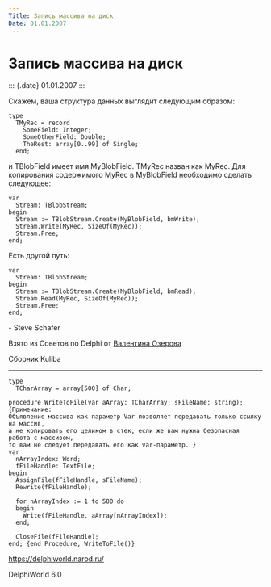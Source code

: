 ```yaml
---
Title: Запись массива на диск
Date: 01.01.2007
---
```



Запись массива на диск
======================

::: {.date}
01.01.2007
:::

Скажем, ваша структура данных выглядит следующим образом:

    type
      TMyRec = record
        SomeField: Integer;
        SomeOtherField: Double;
        TheRest: array[0..99] of Single;
      end;

и TBlobField имеет имя MyBlobField. TMyRec назван как MyRec. Для
копирования содержимого MyRec в MyBlobField необходимо сделать
следующее:

    var
      Stream: TBlobStream;
    begin
      Stream := TBlobStream.Create(MyBlobField, bmWrite);
      Stream.Write(MyRec, SizeOf(MyRec));
      Stream.Free;
    end;

Есть другой путь:

    var
      Stream: TBlobStream;
    begin
      Stream := TBlobStream.Create(MyBlobField, bmRead);
      Stream.Read(MyRec, SizeOf(MyRec));
      Stream.Free;
    end;

\- Steve Schafer

Взято из Советов по Delphi от [Валентина Озерова](mailto:webmaster@webinspector.com)

Сборник Kuliba

------------------------------------------------------------------------

    type
      TCharArray = array[500] of Char;
     
    procedure WriteToFile(var aArray: TCharArray; sFileName: string); {Примечание:
    Объявление массива как параметр Var позволяет передавать только ссылку на массив,
    а не копировать его целиком в стек, если же вам нужна безопасная работа с массивом,
    то вам не следует передавать его как var-параметр. }
    var
      nArrayIndex: Word;
      fFileHandle: TextFile;
    begin
      AssignFile(fFileHandle, sFileName);
      Rewrite(fFileHandle);
     
      for nArrayIndex := 1 to 500 do
      begin
        Write(fFileHandle, aArray[nArrayIndex]);
      end;
     
      CloseFile(fFileHandle);
    end; {end Procedure, WriteToFile()}
     

<https://delphiworld.narod.ru/>

DelphiWorld 6.0
